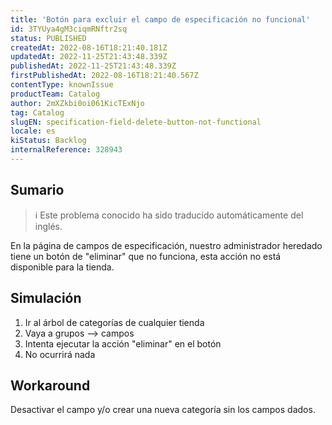 ```yaml
---
title: 'Botón para excluir el campo de especificación no funcional'
id: 3TYUya4gM3ciqmRNftr2sq
status: PUBLISHED
createdAt: 2022-08-16T18:21:40.181Z
updatedAt: 2022-11-25T21:43:48.339Z
publishedAt: 2022-11-25T21:43:48.339Z
firstPublishedAt: 2022-08-16T18:21:40.567Z
contentType: knownIssue
productTeam: Catalog
author: 2mXZkbi0oi061KicTExNjo
tag: Catalog
slugEN: specification-field-delete-button-not-functional
locale: es
kiStatus: Backlog
internalReference: 328943
---
```


## Sumario

>ℹ️ Este problema conocido ha sido traducido automáticamente del inglés.


En la página de campos de especificación, nuestro administrador heredado tiene un botón de "eliminar" que no funciona, esta acción no está disponible para la tienda.



## Simulación


1) Ir al árbol de categorías de cualquier tienda
2) Vaya a grupos --> campos
3) Intenta ejecutar la acción "eliminar" en el botón
4) No ocurrirá nada



## Workaround


Desactivar el campo y/o crear una nueva categoría sin los campos dados.

